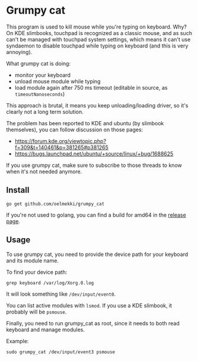 # Grumpy cat

This program is used to kill mouse while you're typing on keyboard. Why? On
KDE slimbooks, touchpad is recognized as a classic mouse, and as such can't be
managed with touchpad system settings, which means it can't use syndaemon to
disable touchpad while typing on keyboard (and this is very annoying).

What grumpy cat is doing:

* monitor your keyboard
* unload mouse module while typing
* load module again after 750 ms timeout (editable in source, as `timeoutNanoseconds`)

This approach is brutal, it means you keep unloading/loading driver, so it's
clearly not a long term solution.

The problem has been reported to KDE and ubuntu (by slimbook themselves), you
can follow discussion on those pages:

* https://forum.kde.org/viewtopic.php?f=309&t=140461&p=381265#p381265
* https://bugs.launchpad.net/ubuntu/+source/linux/+bug/1688625

If you use grumpy cat, make sure to subscribe to those threads to know when it's
not needed anymore.


## Install

```
go get github.com/oelmekki/grumpy_cat
```

If you're not used to golang, you can find a build for amd64 in the 
[release page](https://github.com/oelmekki/grumpy_cat/releases).


## Usage

To use grumpy cat, you need to provide the device path for your keyboard and
its module name.

To find your device path:

```
grep keyboard /var/log/Xorg.0.log
```

It will look something like `/dev/input/event0`.

You can list active modules with `lsmod`. If you use a KDE slimbook, it
probably will be `psmouse`.

Finally, you need to run grumpy_cat as root, since it needs to both read
keyboard and manage modules.

Example:

```
sudo grumpy_cat /dev/input/event3 psmouse
```
